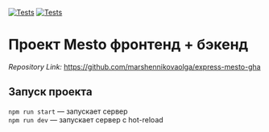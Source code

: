 [![Tests](../../actions/workflows/tests-13-sprint.yml/badge.svg)](../../actions/workflows/tests-13-sprint.yml) [![Tests](../../actions/workflows/tests-14-sprint.yml/badge.svg)](../../actions/workflows/tests-14-sprint.yml)
# Проект Mesto фронтенд + бэкенд

*Repository Link:* https://github.com/marshennikovaolga/express-mesto-gha

## Запуск проекта

`npm run start` — запускает сервер   
`npm run dev` — запускает сервер с hot-reload
